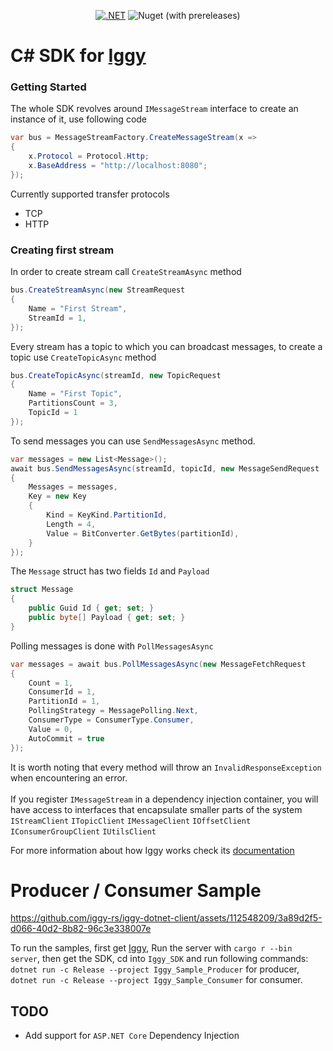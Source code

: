 <div align="center">
    
[![.NET](https://github.com/iggy-rs/iggy-dotnet-client/actions/workflows/dotnet.yml/badge.svg)](https://github.com/iggy-rs/iggy-dotnet-client/actions/workflows/dotnet.yml)
![Nuget (with prereleases)](https://img.shields.io/nuget/vpre/Iggy)

</div>

# C# SDK for [Iggy](https://github.com/spetz/iggy)

### Getting Started
The whole SDK revolves around `IMessageStream` interface to create an instance of it, use following code
```c#
var bus = MessageStreamFactory.CreateMessageStream(x =>
{
    x.Protocol = Protocol.Http;
    x.BaseAddress = "http://localhost:8080";
});

```
Currently supported transfer protocols
-  TCP
-  HTTP

### Creating first stream
In order to create stream call `CreateStreamAsync` method
```c#
bus.CreateStreamAsync(new StreamRequest
{
    Name = "First Stream",
    StreamId = 1,
});

```
Every stream has a topic to which you can broadcast messages, to create a topic
use `CreateTopicAsync` method
```c#
bus.CreateTopicAsync(streamId, new TopicRequest
{
    Name = "First Topic",
    PartitionsCount = 3,
    TopicId = 1
});

```
To send messages you can use `SendMessagesAsync` method.
```c#
var messages = new List<Message>();
await bus.SendMessagesAsync(streamId, topicId, new MessageSendRequest
{
    Messages = messages,
    Key = new Key
    {
        Kind = KeyKind.PartitionId,
        Length = 4,
        Value = BitConverter.GetBytes(partitionId),
    }
});
```
The `Message` struct has two fields `Id` and `Payload`
```c#
struct Message
{
    public Guid Id { get; set; }
    public byte[] Payload { get; set; }
}
```

Polling messages is done with `PollMessagesAsync` 
```c#
var messages = await bus.PollMessagesAsync(new MessageFetchRequest
{
    Count = 1,
    ConsumerId = 1,
    PartitionId = 1,
    PollingStrategy = MessagePolling.Next,
    ConsumerType = ConsumerType.Consumer,
    Value = 0,
    AutoCommit = true
});
```
It is worth noting that every method will throw an `InvalidResponseException` when encountering an error.<br><br>
If you register `IMessageStream` in a dependency injection container, you will have access to interfaces
that encapsulate smaller parts of the system `IStreamClient` `ITopicClient` `IMessageClient` `IOffsetClient` `IConsumerGroupClient` `IUtilsClient`

For more information about how Iggy works check its [documentation](https://docs.iggy.rs/)

# Producer / Consumer Sample

https://github.com/iggy-rs/iggy-dotnet-client/assets/112548209/3a89d2f5-d066-40d2-8b82-96c3e338007e

To run the samples, first get [Iggy](https://github.com/spetz/iggy), Run the server with `cargo r --bin server`, then get the SDK, cd into `Iggy_SDK`
and run following commands: `dotnet run -c Release --project Iggy_Sample_Producer` for producer, `dotnet run -c Release --project Iggy_Sample_Consumer`
for consumer.

## TODO 
- Add support for `ASP.NET Core` Dependency Injection




